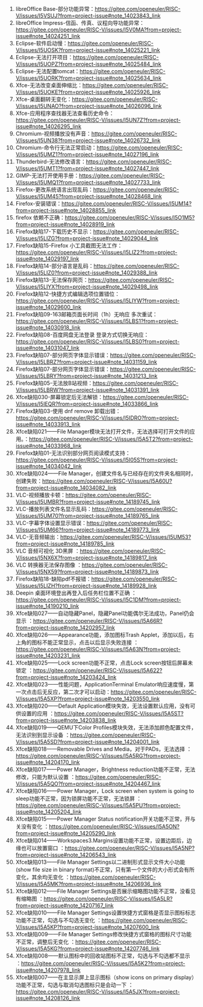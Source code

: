 1. libreOffice Base-部分功能异常：https://gitee.com/openeuler/RISC-V/issues/I5VSUJ?from=project-issue#note_14023843_link
2. libreOffice Impress-信函、传真、议程向导功能异常：https://gitee.com/openeuler/RISC-V/issues/I5V0MA?from=project-issue#note_14024251_link
3. Eclipse-软件启动慢：https://gitee.com/openeuler/RISC-V/issues/I5UOSK?from=project-issue#note_14025221_link
4. Eclipse-无法打开项目：https://gitee.com/openeuler/RISC-V/issues/I5UOPZ?from=project-issue#note_14025484_link
5. Eclipse-无法配置tomcat：https://gitee.com/openeuler/RISC-V/issues/I5UORK?from=project-issue#note_14025634_link
6. Xfce-无法改变桌面伸缩比：https://gitee.com/openeuler/RISC-V/issues/I5UOKE?from=project-issue#note_14025926_link
7. Xfce-桌面翻转无变化：https://gitee.com/openeuler/RISC-V/issues/I5UNAO?from=project-issue#note_14026096_link
8. Xfce-应用程序查找器无法查看历史命令：https://gitee.com/openeuler/RISC-V/issues/I5UN7Z?from=project-issue#note_14026295_link
9. Chromium-视频播放没有声音：https://gitee.com/openeuler/RISC-V/issues/I5UN38?from=project-issue#note_14026732_link
10. Chromium-命令行无法正常启动：https://gitee.com/openeuler/RISC-V/issues/I5UMZ1?from=project-issue#note_14027196_link
11. Thunderbird-无法修改语言：https://gitee.com/openeuler/RISC-V/issues/I5UMT1?from=project-issue#note_14027447_link
12. GIMP-无法打开使用手册：https://gitee.com/openeuler/RISC-V/issues/I5UMQ1?from=project-issue#note_14027733_link
13. Firefox-更改系统语言出现乱码：https://gitee.com/openeuler/RISC-V/issues/I5UM45?from=project-issue#note_14028468_link
14. Firefox-安装错误：https://gitee.com/openeuler/RISC-V/issues/I5UM14?from=project-issue#note_14028855_link
15. firefox 依赖不正确：https://gitee.com/openeuler/RISC-V/issues/I5O1M5?from=project-issue#note_14028919_link
16. Firefox缺陷17-下载历史不显示：https://gitee.com/openeuler/RISC-V/issues/I5LIZG?from=project-issue#note_14029044_link
17. Firefox缺陷15-Firefox 小工具截图无法工作：https://gitee.com/openeuler/RISC-V/issues/I5LIZ2?from=project-issue#note_14029197_link
18. Firefox缺陷14-部分语言是乱码：https://gitee.com/openeuler/RISC-V/issues/I5LIZ0?from=project-issue#note_14029388_link
19. Firefox缺陷13-无法保存网页：https://gitee.com/openeuler/RISC-V/issues/I5LIYX?from=project-issue#note_14029498_link
20. Firefox缺陷12-快捷方式编辑选项位置错位：https://gitee.com/openeuler/RISC-V/issues/I5LIYW?from=project-issue#note_14029600_link
21. Firefox缺陷09-163邮箱页面长时间（1h）无响应 多次重试：https://gitee.com/openeuler/RISC-V/issues/I5LBS1?from=project-issue#note_14030918_link
22. Firefox缺陷08-百度网盘无法登录 登录方式切换无响应：https://gitee.com/openeuler/RISC-V/issues/I5LBS0?from=project-issue#note_14031047_link
23. Firefox缺陷07-部分网页字体显示错误：https://gitee.com/openeuler/RISC-V/issues/I5LBRZ?from=project-issue#note_14031159_link
24. Firefox缺陷07-部分网页字体显示错误：https://gitee.com/openeuler/RISC-V/issues/I5LBRY?from=project-issue#note_14031213_link
25. Firefox缺陷05-无法放B站视频：https://gitee.com/openeuler/RISC-V/issues/I5LBRW?from=project-issue#note_14031391_link
26. Xfce缺陷030-屏幕锁定后无法解锁：https://gitee.com/openeuler/RISC-V/issues/I5IEQR?from=project-issue#note_14033866_link
27. Firefox缺陷03-使用 dnf remove 卸载出错：https://gitee.com/openeuler/RISC-V/issues/I5IDRO?from=project-issue#note_14033913_link
28. Xfce缺陷021——File Manager模块无法打开文件，无法选择可打开文件的应用。：https://gitee.com/openeuler/RISC-V/issues/I5A5T2?from=project-issue#note_14033968_link
29. Firefox缺陷01-无法识别部分网页阅读模式支持：https://gitee.com/openeuler/RISC-V/issues/I5I05S?from=project-issue#note_14034042_link
30. Xfce缺陷024——File Manager，创建文件名与已经存在的文件夹名相同时，创建失败：https://gitee.com/openeuler/RISC-V/issues/I5A60U?from=project-issue#note_14034082_link
31. VLC-视频播放卡顿：https://gitee.com/openeuler/RISC-V/issues/I5UMBR?from=project-issue#note_14189745_link
32. VLC-播放列表文件名显示乱码：https://gitee.com/openeuler/RISC-V/issues/I5UM70?from=project-issue#note_14189765_link
33. VLC-字幕字体设置显示错误：https://gitee.com/openeuler/RISC-V/issues/I5UM66?from=project-issue#note_14189773_link
34. VLC-无音频输出：https://gitee.com/openeuler/RISC-V/issues/I5UM53?from=project-issue#note_14189785_link
35.  VLC 音频可视化 3D黑屏 ：https://gitee.com/openeuler/RISC-V/issues/I5NX6X?from=project-issue#note_14189817_link
36.  VLC 转换器无法保存图像 ：https://gitee.com/openeuler/RISC-V/issues/I5NX59?from=project-issue#note_14189873_link
37. Firefox缺陷18-缺陷pdf不报错：https://gitee.com/openeuler/RISC-V/issues/I5LIZH?from=project-issue#note_14189928_link
38.  Deepin 桌面环境登出再登入后任务栏位置不正确 ：https://gitee.com/openeuler/RISC-V/issues/I5C1DM?from=project-issue#note_14190210_link
39.  Xfce缺陷027——自动隐藏Panel，隐藏Panel功能偶尔无法成功，Panel仍会显示 ：https://gitee.com/openeuler/RISC-V/issues/I5A66R?from=project-issue#note_14202957_link
40. Xfce缺陷026——Appearance功能，添加图标Trash Applet，添加以后，右上角的图标不能正常显示，点击以后显示失败连接 ：https://gitee.com/openeuler/RISC-V/issues/I5A63N?from=project-issue#note_14203231_link
41.  Xfce缺陷025——Lock screen功能不正常，点击Lock screen按钮后屏幕未锁定 ：https://gitee.com/openeuler/RISC-V/issues/I5A622?from=project-issue#note_14203424_link
42. Xfce缺陷023——性能问题，ApplicationTerminal Emulator响应速度慢，第一次点击后无反应，第二次才可以启动：https://gitee.com/openeuler/RISC-V/issues/I5A5XP?from=project-issue#note_14203550_link
43.  Xfce缺陷020——Default Application模块失效，无法设置默认应用，没有可供设置的应用 ：https://gitee.com/openeuler/RISC-V/issues/I5A5ST?from=project-issue#note_14203838_link
44.  Xfce缺陷019——QEMU下Color Profiles模块失效，无法添加颜色配置文件，无法识别到显示设备 ：https://gitee.com/openeuler/RISC-V/issues/I5A5SD?from=project-issue#note_14204001_link
45.  Xfce缺陷018——Removable Drives and Media，对于PADs，无法选择 ：https://gitee.com/openeuler/RISC-V/issues/I5A5RG?from=project-issue#note_14204170_link
46.  Xfce缺陷017——Power Manager，Brightness reduction功能不正常，无法修改，只能为默认设置 ：https://gitee.com/openeuler/RISC-V/issues/I5A5QO?from=project-issue#note_14204467_link
47.  Xfce缺陷016——Power Manager，Lock screen when system is going to sleep功能不正常，因为锁屏功能不正常，无法锁屏 ：https://gitee.com/openeuler/RISC-V/issues/I5A5PU?from=project-issue#note_14205204_link
48.  Xfce缺陷015——Power Manager Status notification开关功能不正常，开与关没有变化 ：https://gitee.com/openeuler/RISC-V/issues/I5A5ON?from=project-issue#note_14205290_link
49.  Xfce缺陷014——Workspaces3.Margins设置功能不正常，设置边距后，边缘也可以放置窗口 ：https://gitee.com/openeuler/RISC-V/issues/I5A5NP?from=project-issue#note_14206543_link
50.  Xfce缺陷013——File Manager Settings以二进制形式显示文件大小功能(show file size in binary format)不正常，只有第一个文件的大小形式会有所变化，其余均无变化 ：https://gitee.com/openeuler/RISC-V/issues/I5A5MK?from=project-issue#note_14206936_link
51.  Xfce缺陷012——File Manager Settings是否展示缩略图功能不正常，没看见有缩略图 ：https://gitee.com/openeuler/RISC-V/issues/I5A5LR?from=project-issue#note_14207167_link
52.  Xfce缺陷010——File Manager Settings设置快捷方式窗格是否显示图标标志功能不正常，勾选与不勾选无变化 ：https://gitee.com/openeuler/RISC-V/issues/I5A5KP?from=project-issue#note_14207600_link
53.  Xfce缺陷009——File Manager Settings修改快捷方式窗格的图标尺寸功能不正常，调整后无变化 ：https://gitee.com/openeuler/RISC-V/issues/I5A5KG?from=project-issue#note_14207746_link
54.  Xfce缺陷008——默认图标中的回收站图标不正常，勾选与不勾选都不显示 ：https://gitee.com/openeuler/RISC-V/issues/I5A5K2?from=project-issue#note_14207978_link
55.  Xfce缺陷007——在主显示屏上显示图标（show icons on primary display）功能不正常，勾选与取消勾选图标只是会动一下 ：https://gitee.com/openeuler/RISC-V/issues/I5A5JX?from=project-issue#note_14208126_link

